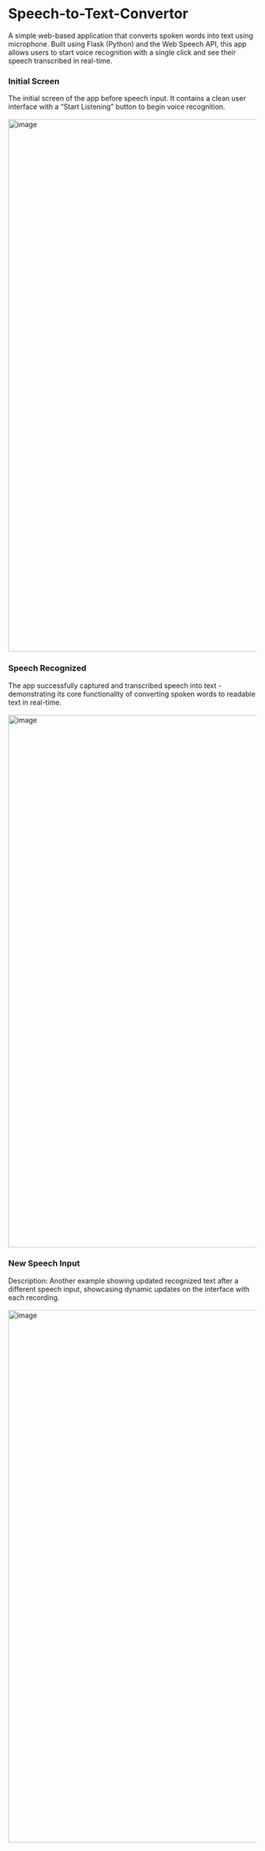 # Speech-to-Text-Convertor
A simple web-based application that converts spoken words into text using microphone. Built using Flask (Python) and the Web Speech API, this app allows users to start voice recognition with a single click and see their speech transcribed in real-time.

<h3>Initial Screen</h3>
The initial screen of the app before speech input. It contains a clean user interface with a “Start Listening” button to begin voice recognition.
<br></br>
<img width="1920" height="1080" alt="image" src="https://github.com/user-attachments/assets/85c7ea4e-1783-4b7a-b740-a254e2e55386" />

<h3>Speech Recognized</h3>
The app successfully captured and transcribed speech into text - demonstrating its core functionality of converting spoken words to readable text in real-time.
<br></br>
<img width="1920" height="1080" alt="image" src="https://github.com/user-attachments/assets/333b03d2-22f9-4705-80e6-e4005523a237" />

<h3>New Speech Input</h3>
Description: Another example showing updated recognized text after a different speech input, showcasing dynamic updates on the interface with each recording.
<br></br>
<img width="1920" height="1080" alt="image" src="https://github.com/user-attachments/assets/698d7bab-880b-4fe9-8b00-ffd4ae36c385" />
